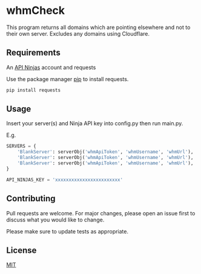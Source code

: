# whmCheck

This program returns all domains which are pointing elsewhere and not to their own server. Excludes any domains using Cloudflare.

## Requirements

An [API Ninjas](https://api-ninjas.com/) account and requests

Use the package manager [pip](https://pip.pypa.io/en/stable/) to install requests.

```bash
pip install requests
```

## Usage

Insert your server(s) and Ninja API key into config.py then run main.py.

E.g.

```python
SERVERS = {
    'BlankServer': serverObj('whmApiToken', 'whmUsername', 'whmUrl'),
    'BlankServer': serverObj('whmApiToken', 'whmUsername', 'whmUrl'),
    'BlankServer': serverObj('whmApiToken', 'whmUsername', 'whmUrl'),
}

API_NINJAS_KEY = 'xxxxxxxxxxxxxxxxxxxxxxxx'
```

## Contributing
Pull requests are welcome. For major changes, please open an issue first to discuss what you would like to change.

Please make sure to update tests as appropriate.

## License
[MIT](https://choosealicense.com/licenses/mit/)